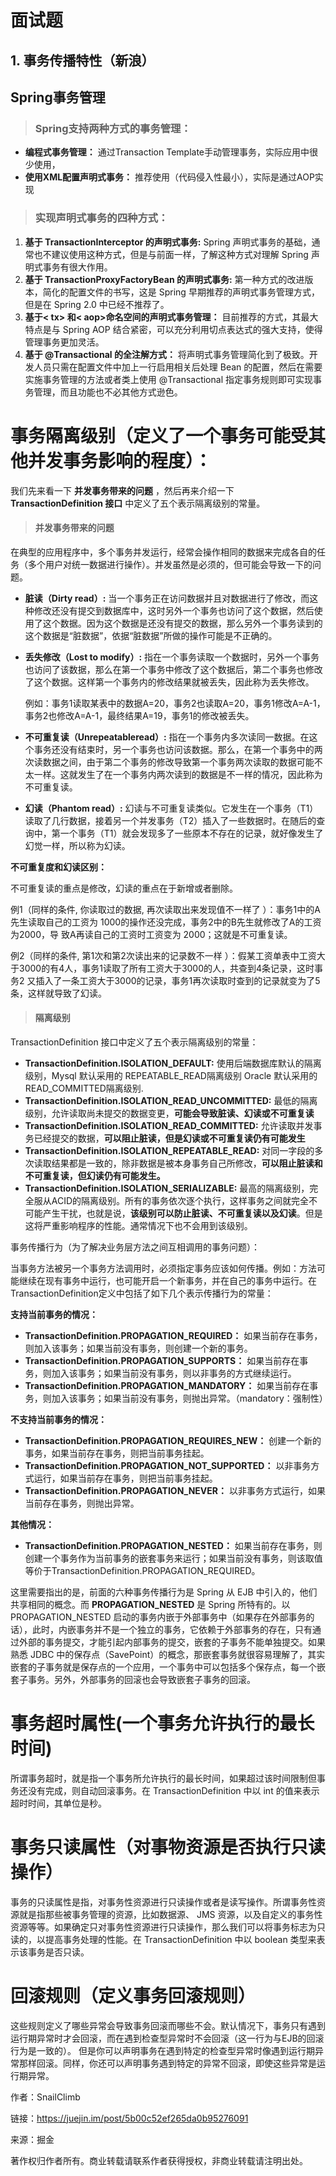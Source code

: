 # 面试题

## 1. 事务传播特性（新浪）



## Spring事务管理

> ### Spring支持两种方式的事务管理：

- **编程式事务管理：** 通过Transaction Template手动管理事务，实际应用中很少使用，
- **使用XML配置声明式事务：** 推荐使用（代码侵入性最小），实际是通过AOP实现

> ### 实现声明式事务的四种方式：

1. **基于 TransactionInterceptor 的声明式事务:** Spring 声明式事务的基础，通常也不建议使用这种方式，但是与前面一样，了解这种方式对理解 Spring 声明式事务有很大作用。
2. **基于 TransactionProxyFactoryBean 的声明式事务:** 第一种方式的改进版本，简化的配置文件的书写，这是 Spring 早期推荐的声明式事务管理方式，但是在 Spring 2.0 中已经不推荐了。
3. **基于<  tx> 和< aop>命名空间的声明式事务管理：** 目前推荐的方式，其最大特点是与 Spring AOP 结合紧密，可以充分利用切点表达式的强大支持，使得管理事务更加灵活。
4. **基于 @Transactional 的全注解方式：** 将声明式事务管理简化到了极致。开发人员只需在配置文件中加上一行启用相关后处理 Bean 的配置，然后在需要实施事务管理的方法或者类上使用 @Transactional 指定事务规则即可实现事务管理，而且功能也不必其他方式逊色。

# 事务隔离级别（定义了一个事务可能受其他并发事务影响的程度）：

我们先来看一下 **并发事务带来的问题** ，然后再来介绍一下 **TransactionDefinition 接口** 中定义了五个表示隔离级别的常量。

> #### 并发事务带来的问题

在典型的应用程序中，多个事务并发运行，经常会操作相同的数据来完成各自的任务（多个用户对统一数据进行操作）。并发虽然是必须的，但可能会导致一下的问题。

- **脏读（Dirty read）:** 当一个事务正在访问数据并且对数据进行了修改，而这种修改还没有提交到数据库中，这时另外一个事务也访问了这个数据，然后使用了这个数据。因为这个数据是还没有提交的数据，那么另外一个事务读到的这个数据是“脏数据”，依据“脏数据”所做的操作可能是不正确的。

- **丢失修改（Lost to modify）:** 指在一个事务读取一个数据时，另外一个事务也访问了该数据，那么在第一个事务中修改了这个数据后，第二个事务也修改了这个数据。这样第一个事务内的修改结果就被丢失，因此称为丢失修改。

  例如：事务1读取某表中的数据A=20，事务2也读取A=20，事务1修改A=A-1，事务2也修改A=A-1，最终结果A=19，事务1的修改被丢失。

- **不可重复读（Unrepeatableread）:** 指在一个事务内多次读同一数据。在这个事务还没有结束时，另一个事务也访问该数据。那么，在第一个事务中的两次读数据之间，由于第二个事务的修改导致第一个事务两次读取的数据可能不太一样。这就发生了在一个事务内两次读到的数据是不一样的情况，因此称为不可重复读。

- **幻读（Phantom read）:** 幻读与不可重复读类似。它发生在一个事务（T1）读取了几行数据，接着另一个并发事务（T2）插入了一些数据时。在随后的查询中，第一个事务（T1）就会发现多了一些原本不存在的记录，就好像发生了幻觉一样，所以称为幻读。

**不可重复度和幻读区别：**

不可重复读的重点是修改，幻读的重点在于新增或者删除。

例1（同样的条件, 你读取过的数据, 再次读取出来发现值不一样了 ）：事务1中的A先生读取自己的工资为     1000的操作还没完成，事务2中的B先生就修改了A的工资为2000，导        致A再读自己的工资时工资变为  2000；这就是不可重复读。

例2（同样的条件, 第1次和第2次读出来的记录数不一样 ）：假某工资单表中工资大于3000的有4人，事务1读取了所有工资大于3000的人，共查到4条记录，这时事务2 又插入了一条工资大于3000的记录，事务1再次读取时查到的记录就变为了5条，这样就导致了幻读。

> #### 隔离级别

TransactionDefinition 接口中定义了五个表示隔离级别的常量：

- **TransactionDefinition.ISOLATION_DEFAULT:**	使用后端数据库默认的隔离级别，Mysql 默认采用的 REPEATABLE_READ隔离级别 Oracle 默认采用的 READ_COMMITTED隔离级别.
- **TransactionDefinition.ISOLATION_READ_UNCOMMITTED:** 最低的隔离级别，允许读取尚未提交的数据变更，**可能会导致脏读、幻读或不可重复读**
- **TransactionDefinition.ISOLATION_READ_COMMITTED:** 	允许读取并发事务已经提交的数据，**可以阻止脏读，但是幻读或不可重复读仍有可能发生**
- **TransactionDefinition.ISOLATION_REPEATABLE_READ:** 	对同一字段的多次读取结果都是一致的，除非数据是被本身事务自己所修改，**可以阻止脏读和不可重复读，但幻读仍有可能发生。**
- **TransactionDefinition.ISOLATION_SERIALIZABLE:** 	最高的隔离级别，完全服从ACID的隔离级别。所有的事务依次逐个执行，这样事务之间就完全不可能产生干扰，也就是说，**该级别可以防止脏读、不可重复读以及幻读**。但是这将严重影响程序的性能。通常情况下也不会用到该级别。

事务传播行为（为了解决业务层方法之间互相调用的事务问题）：

当事务方法被另一个事务方法调用时，必须指定事务应该如何传播。例如：方法可能继续在现有事务中运行，也可能开启一个新事务，并在自己的事务中运行。在TransactionDefinition定义中包括了如下几个表示传播行为的常量：

**支持当前事务的情况：**

- **TransactionDefinition.PROPAGATION_REQUIRED：** 如果当前存在事务，则加入该事务；如果当前没有事务，则创建一个新的事务。
- **TransactionDefinition.PROPAGATION_SUPPORTS：** 如果当前存在事务，则加入该事务；如果当前没有事务，则以非事务的方式继续运行。
- **TransactionDefinition.PROPAGATION_MANDATORY：** 如果当前存在事务，则加入该事务；如果当前没有事务，则抛出异常。（mandatory：强制性）

**不支持当前事务的情况：**

- **TransactionDefinition.PROPAGATION_REQUIRES_NEW：** 创建一个新的事务，如果当前存在事务，则把当前事务挂起。
- **TransactionDefinition.PROPAGATION_NOT_SUPPORTED：** 以非事务方式运行，如果当前存在事务，则把当前事务挂起。
- **TransactionDefinition.PROPAGATION_NEVER：** 以非事务方式运行，如果当前存在事务，则抛出异常。

**其他情况：**

- **TransactionDefinition.PROPAGATION_NESTED：** 如果当前存在事务，则创建一个事务作为当前事务的嵌套事务来运行；如果当前没有事务，则该取值等价于TransactionDefinition.PROPAGATION_REQUIRED。

这里需要指出的是，前面的六种事务传播行为是 Spring 从 EJB 中引入的，他们共享相同的概念。而 **PROPAGATION_NESTED** 是 Spring 所特有的。以 PROPAGATION_NESTED 启动的事务内嵌于外部事务中（如果存在外部事务的话），此时，内嵌事务并不是一个独立的事务，它依赖于外部事务的存在，只有通过外部的事务提交，才能引起内部事务的提交，嵌套的子事务不能单独提交。如果熟悉 JDBC 中的保存点（SavePoint）的概念，那嵌套事务就很容易理解了，其实嵌套的子事务就是保存点的一个应用，一个事务中可以包括多个保存点，每一个嵌套子事务。另外，外部事务的回滚也会导致嵌套子事务的回滚。

#  事务超时属性(一个事务允许执行的最长时间)

所谓事务超时，就是指一个事务所允许执行的最长时间，如果超过该时间限制但事务还没有完成，则自动回滚事务。在 TransactionDefinition 中以 int 的值来表示超时时间，其单位是秒。

# 事务只读属性（对事物资源是否执行只读操作）

事务的只读属性是指，对事务性资源进行只读操作或者是读写操作。所谓事务性资源就是指那些被事务管理的资源，比如数据源、 JMS 资源，以及自定义的事务性资源等等。如果确定只对事务性资源进行只读操作，那么我们可以将事务标志为只读的，以提高事务处理的性能。在 TransactionDefinition 中以 boolean 类型来表示该事务是否只读。

# 回滚规则（定义事务回滚规则）

这些规则定义了哪些异常会导致事务回滚而哪些不会。默认情况下，事务只有遇到运行期异常时才会回滚，而在遇到检查型异常时不会回滚（这一行为与EJB的回滚行为是一致的）。 但是你可以声明事务在遇到特定的检查型异常时像遇到运行期异常那样回滚。同样，你还可以声明事务遇到特定的异常不回滚，即使这些异常是运行期异常。

作者：SnailClimb

链接：https://juejin.im/post/5b00c52ef265da0b95276091

来源：掘金

著作权归作者所有。商业转载请联系作者获得授权，非商业转载请注明出处。